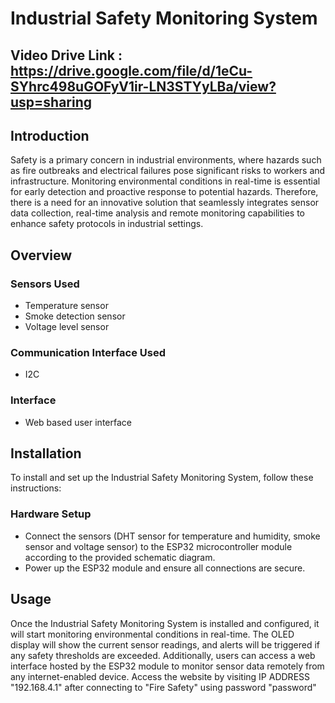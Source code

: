 # Industrial Safety Monitoring System

## Video Drive Link : https://drive.google.com/file/d/1eCu-SYhrc498uGOFyV1ir-LN3STYyLBa/view?usp=sharing

## Introduction
Safety is a primary concern in industrial environments, where hazards such as fire outbreaks and electrical failures pose significant risks to workers and infrastructure. Monitoring environmental conditions in real-time is essential for early detection and proactive response to potential hazards. Therefore, there is a need for an innovative solution that seamlessly integrates sensor data collection, real-time analysis and remote monitoring capabilities to enhance safety protocols in industrial settings.

## Overview
### Sensors Used
- Temperature sensor
- Smoke detection sensor
- Voltage level sensor

### Communication Interface Used
- I2C

### Interface
- Web based user interface

## Installation
To install and set up the Industrial Safety Monitoring System, follow these instructions:

### Hardware Setup
- Connect the sensors (DHT sensor for temperature and humidity, smoke sensor and voltage sensor) to the ESP32 microcontroller module according to the provided schematic diagram.
- Power up the ESP32 module and ensure all connections are secure.

## Usage
Once the Industrial Safety Monitoring System is installed and configured, it will start monitoring environmental conditions in real-time. The OLED display will show the current sensor readings, and alerts will be triggered if any safety thresholds are exceeded. Additionally, users can access a web interface hosted by the ESP32 module to monitor sensor data remotely from any internet-enabled device.
Access the website by visiting IP ADDRESS "192.168.4.1" after connecting to "Fire Safety" using password "password"
